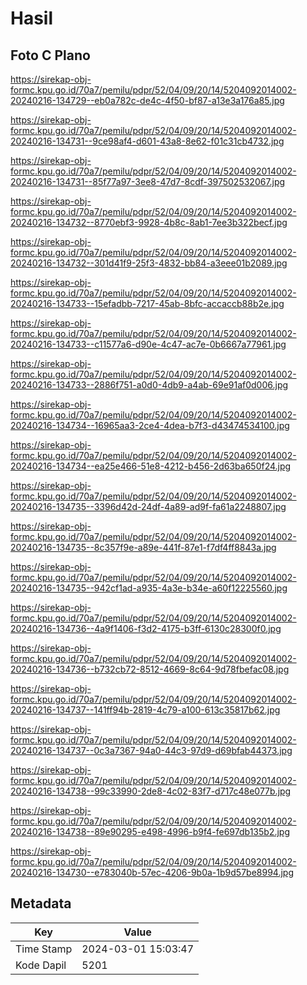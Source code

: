 # Hasil

## Foto C Plano

https://sirekap-obj-formc.kpu.go.id/70a7/pemilu/pdpr/52/04/09/20/14/5204092014002-20240216-134729--eb0a782c-de4c-4f50-bf87-a13e3a176a85.jpg

https://sirekap-obj-formc.kpu.go.id/70a7/pemilu/pdpr/52/04/09/20/14/5204092014002-20240216-134731--9ce98af4-d601-43a8-8e62-f01c31cb4732.jpg

https://sirekap-obj-formc.kpu.go.id/70a7/pemilu/pdpr/52/04/09/20/14/5204092014002-20240216-134731--85f77a97-3ee8-47d7-8cdf-397502532067.jpg

https://sirekap-obj-formc.kpu.go.id/70a7/pemilu/pdpr/52/04/09/20/14/5204092014002-20240216-134732--8770ebf3-9928-4b8c-8ab1-7ee3b322becf.jpg

https://sirekap-obj-formc.kpu.go.id/70a7/pemilu/pdpr/52/04/09/20/14/5204092014002-20240216-134732--301d41f9-25f3-4832-bb84-a3eee01b2089.jpg

https://sirekap-obj-formc.kpu.go.id/70a7/pemilu/pdpr/52/04/09/20/14/5204092014002-20240216-134733--15efadbb-7217-45ab-8bfc-accaccb88b2e.jpg

https://sirekap-obj-formc.kpu.go.id/70a7/pemilu/pdpr/52/04/09/20/14/5204092014002-20240216-134733--c11577a6-d90e-4c47-ac7e-0b6667a77961.jpg

https://sirekap-obj-formc.kpu.go.id/70a7/pemilu/pdpr/52/04/09/20/14/5204092014002-20240216-134733--2886f751-a0d0-4db9-a4ab-69e91af0d006.jpg

https://sirekap-obj-formc.kpu.go.id/70a7/pemilu/pdpr/52/04/09/20/14/5204092014002-20240216-134734--16965aa3-2ce4-4dea-b7f3-d43474534100.jpg

https://sirekap-obj-formc.kpu.go.id/70a7/pemilu/pdpr/52/04/09/20/14/5204092014002-20240216-134734--ea25e466-51e8-4212-b456-2d63ba650f24.jpg

https://sirekap-obj-formc.kpu.go.id/70a7/pemilu/pdpr/52/04/09/20/14/5204092014002-20240216-134735--3396d42d-24df-4a89-ad9f-fa61a2248807.jpg

https://sirekap-obj-formc.kpu.go.id/70a7/pemilu/pdpr/52/04/09/20/14/5204092014002-20240216-134735--8c357f9e-a89e-441f-87e1-f7df4ff8843a.jpg

https://sirekap-obj-formc.kpu.go.id/70a7/pemilu/pdpr/52/04/09/20/14/5204092014002-20240216-134735--942cf1ad-a935-4a3e-b34e-a60f12225560.jpg

https://sirekap-obj-formc.kpu.go.id/70a7/pemilu/pdpr/52/04/09/20/14/5204092014002-20240216-134736--4a9f1406-f3d2-4175-b3ff-6130c28300f0.jpg

https://sirekap-obj-formc.kpu.go.id/70a7/pemilu/pdpr/52/04/09/20/14/5204092014002-20240216-134736--b732cb72-8512-4669-8c64-9d78fbefac08.jpg

https://sirekap-obj-formc.kpu.go.id/70a7/pemilu/pdpr/52/04/09/20/14/5204092014002-20240216-134737--141ff94b-2819-4c79-a100-613c35817b62.jpg

https://sirekap-obj-formc.kpu.go.id/70a7/pemilu/pdpr/52/04/09/20/14/5204092014002-20240216-134737--0c3a7367-94a0-44c3-97d9-d69bfab44373.jpg

https://sirekap-obj-formc.kpu.go.id/70a7/pemilu/pdpr/52/04/09/20/14/5204092014002-20240216-134738--99c33990-2de8-4c02-83f7-d717c48e077b.jpg

https://sirekap-obj-formc.kpu.go.id/70a7/pemilu/pdpr/52/04/09/20/14/5204092014002-20240216-134738--89e90295-e498-4996-b9f4-fe697db135b2.jpg

https://sirekap-obj-formc.kpu.go.id/70a7/pemilu/pdpr/52/04/09/20/14/5204092014002-20240216-134730--e783040b-57ec-4206-9b0a-1b9d57be8994.jpg


## Metadata

| Key        | Value               |
| ---------- | ------------------- |
| Time Stamp | 2024-03-01 15:03:47 |
| Kode Dapil | 5201                |



